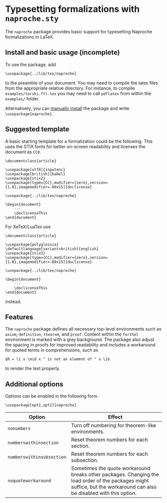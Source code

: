 # Typesetting formalizations with `naproche.sty`

The `naproche` package provides basic support for typesetting Naproche formalizations in LaTeX.


## Install and basic usage (incomplete)

To use the package, add

```TeX
\usepackage{../lib/tex/naproche}
```

to the preamble of your document.
You may need to compile the latex files from the appropriate relative directory. For instance, to compile
`examples/tarski.ftl.tex` you may need to call `pdflatex` from within the `examples/` folder.


Alternatively, you can [manually install](https://en.wikibooks.org/wiki/LaTeX/Installing_Extra_Packages#Manual_installation) the package and write `\usepackage{naproche}`.

## Suggested template


A basic starting template for a formalization could be the following.
This uses the STIX fonts for better on-screen readability
and licenses the document as `CC0`.

```TeX
\documentclass{article}

\usepackage[utf8]{inputenc}
\usepackage[british]{babel}
\usepackage{stix2}
\usepackage[type={CC},modifier={zero},version={1.0},imagemodifier=-80x15]{doclicense}

\usepackage{../lib/tex/naproche}

\begin{document}
    ···
    \doclicenseThis
\end{document}
```

For XeTeX/LuaTex use
```TeX
\documentclass{article}

\usepackage{polyglossia}
\defaultlanguage[variant=british]{english}
\usepackage{stix2}
\usepackage[type={CC},modifier={zero},version={1.0},imagemodifier=-80x15]{doclicense}

\usepackage{../lib/tex/naproche}

\begin{document}
    ···
    \doclicenseThis
\end{document}
```
instead.




## Features

The `naproche` package defines all necessary top-level environments such as `axiom`, `definition`, `theorem`, and `proof`.
Content within the `forthel` environment is marked with a grey background.
The package also adjust the spacing in proofs for improved readability and includes a workaround for quoted terms in comprehensions, such as
```TeX
$R = \{ x \mid x " is not an element of " x \}$
```
to render the text properly.


## Additional options

Options can be enabled in the following form.

```TeX
\usepackage[opt1,opt2]{naproche}
```

| Option | Effect |
| ----- | ------ |
| `nonumbers` | Turn off numbering for theorem-like environments. |
| `numberswithinsection` | Reset theorem numbers for each section. |
| `numberswithinsubsection` | Reset theorem numbers for each subsection. |
| `noquoteworkaround` | Sometimes the quote workaround breaks other packages. Changing the load order of the packages might suffice, but the workaround can also be disabled with this option. |
